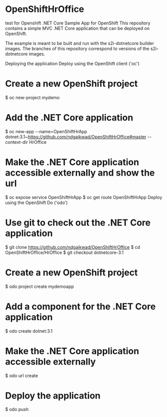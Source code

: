 # OpenShiftHrOffice
test for Openshift
.NET Core Sample App for OpenShift
This repository contains a simple MVC .NET Core application that can be deployed on OpenShift.

The example is meant to be built and run with the s2i-dotnetcore builder images. The branches of this repository correspond to versions of the s2i-dotnetcore images.

Deploying the application
Deploy using the OpenShift client ('oc')
# Create a new OpenShift project
$ oc new-project mydemo

# Add the .NET Core application
$ oc new-app --name=OpenShiftHrApp dotnet:3.1~https://github.com/ndgaikwad/OpenShiftHrOffice#master --context-dir HrOffice

# Make the .NET Core application accessible externally and show the url
$ oc expose service OpenShiftHrApp
$ oc get route OpenShiftHrApp
Deploy using the OpenShift Do ('odo')
# Use git to check out the .NET Core application
$ git clone https://github.com/ndgaikwad/OpenShiftHrOffice
$ cd OpenShiftHrOffice/HrOffice
$ git checkout dotnetcore-3.1

# Create a new OpenShift project
$ odo project create mydemoapp

# Add a component for the .NET Core application
$ odo create dotnet:3.1

# Make the .NET Core application accessible externally
$ odo url create

# Deploy the application
$ odo push
